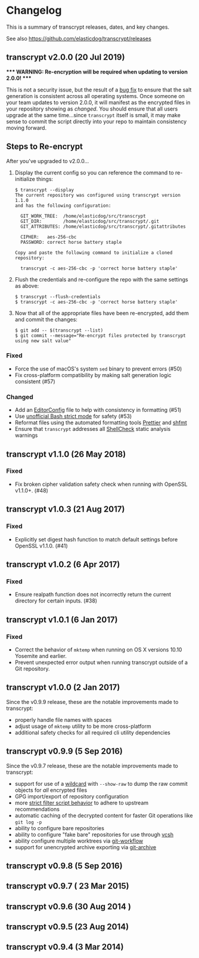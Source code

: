 # Changelog

This is a summary of transcrypt releases, dates, and key changes.

See also https://github.com/elasticdog/transcrypt/releases

## transcrypt v2.0.0 (20 Jul 2019)

**\*\*\* WARNING: Re-encryption will be required when updating to version 2.0.0! \*\*\***

This is not a security issue, but the result of a [bug fix](https://github.com/elasticdog/transcrypt/pull/57) to ensure that the salt generation is consistent across all operating systems. Once someone on your team updates to version 2.0.0, it will manifest as the encrypted files in your repository showing as _changed_. You should ensure that all users upgrade at the same time...since `transcrypt` itself is small, it may make sense to commit the script directly into your repo to maintain consistency moving forward.

## Steps to Re-encrypt

After you've upgraded to v2.0.0...

1. Display the current config so you can reference the command to re-initialize things:

   ```
   $ transcrypt --display
   The current repository was configured using transcrypt version 1.1.0
   and has the following configuration:

     GIT_WORK_TREE:  /home/elasticdog/src/transcrypt
     GIT_DIR:        /home/elasticdog/src/transcrypt/.git
     GIT_ATTRIBUTES: /home/elasticdog/src/transcrypt/.gitattributes

     CIPHER:   aes-256-cbc
     PASSWORD: correct horse battery staple

   Copy and paste the following command to initialize a cloned repository:

     transcrypt -c aes-256-cbc -p 'correct horse battery staple'
   ```

2. Flush the credentials and re-configure the repo with the same settings as above:

   ```
   $ transcrypt --flush-credentials
   $ transcrypt -c aes-256-cbc -p 'correct horse battery staple'
   ```

3. Now that all of the appropriate files have been re-encrypted, add them and commit the changes:
   ```
   $ git add -- $(transcrypt --list)
   $ git commit --message="Re-encrypt files protected by transcrypt using new salt value"
   ```

### Fixed

- Force the use of macOS's system `sed` binary to prevent errors (#50)
- Fix cross-platform compatibility by making salt generation logic consistent (#57)

### Changed

- Add an [EditorConfig](https://editorconfig.org/) file to help with consistency in formatting (#51)
- Use [unofficial Bash strict mode](http://redsymbol.net/articles/unofficial-bash-strict-mode/) for safety (#53)
- Reformat files using the automated formatting tools [Prettier](https://prettier.io/) and [shfmt](https://github.com/mvdan/sh)
- Ensure that `transcrypt` addresses all [ShellCheck](https://github.com/koalaman/shellcheck) static analysis warnings

## transcrypt v1.1.0 (26 May 2018)

### Fixed

- Fix broken cipher validation safety check when running with OpenSSL v1.1.0+. (#48)

## transcrypt v1.0.3 (21 Aug 2017)

### Fixed

- Explicitly set digest hash function to match default settings before OpenSSL v1.1.0. (#41)

## transcrypt v1.0.2 (6 Apr 2017)

### Fixed

- Ensure realpath function does not incorrectly return the current directory for certain inputs. (#38)

## transcrypt v1.0.1 (6 Jan 2017)

### Fixed

- Correct the behavior of `mktemp` when running on OS X versions 10.10 Yosemite and earlier.
- Prevent unexpected error output when running transcrypt outside of a Git repository.

## transcrypt v1.0.0 (2 Jan 2017)

Since the v0.9.9 release, these are the notable improvements made to transcrypt:

- properly handle file names with spaces
- adjust usage of `mktemp` utility to be more cross-platform
- additional safety checks for all required cli utility dependencies

## transcrypt v0.9.9 (5 Sep 2016)

Since the v0.9.7 release, these are the notable improvements made to transcrypt:

- support for use of a [wildcard](https://github.com/elasticdog/transcrypt/commit/a0b7d4ec0296e83974cb02be640747149b23ef54) with `--show-raw` to dump the raw commit objects for _all_ encrypted files
- GPG import/export of repository configuration
- more [strict filter script behavior](https://github.com/elasticdog/transcrypt/pull/29) to adhere to upstream recommendations
- automatic caching of the decrypted content for faster Git operations like `git log -p`
- ability to configure bare repositories
- ability to configure "fake bare" repositories for use through [vcsh](https://github.com/RichiH/vcsh)
- ability configure multiple worktrees via [git-workflow](https://github.com/blog/2042-git-2-5-including-multiple-worktrees-and-triangular-workflows)
- support for unencrypted archive exporting via [git-archive](https://git-scm.com/docs/git-archive)

## transcrypt v0.9.8 (5 Sep 2016)

## transcrypt v0.9.7 ( 23 Mar 2015)

## transcrypt v0.9.6 (30 Aug 2014 )

## transcrypt v0.9.5 (23 Aug 2014)

## transcrypt v0.9.4 (3 Mar 2014)
